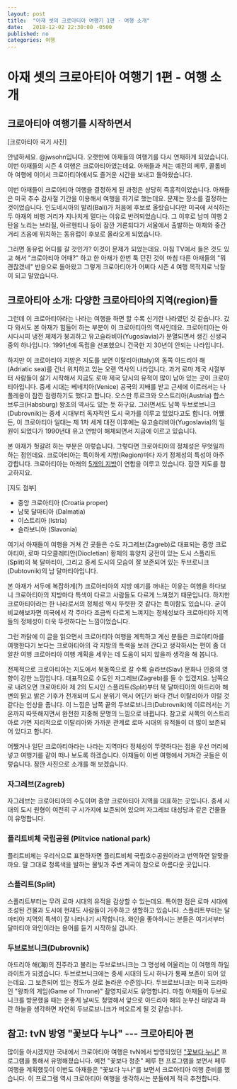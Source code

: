 ```yaml
---
layout: post
title:  "아재 셋의 크로아티아 여행기 1편 - 여행 소개"
date:   2018-12-02 22:30:00 -0500
published: no
categories: 여행
---
```


# 아재 셋의 크로아티아 여행기 1편 - 여행 소개

## 크로아티아 여행기를 시작하면서

[크로아티아 국기 사진]

안녕하세요. @jwsohn입니다. 오랫만에 아재들의 여행기를 다시 연재하게
되었습니다. 이번 아재들의 시즌 4 여행은 크로아티아였는데요. 아재들과 저는
예전의 페루, 콜롬비아 여행에 이어서 크로아티아에서도 즐거운 시간을 보내고
돌아왔습니다. 

이번 아재들이 크로아티아 여행을 결정하게 된 과정은 상당히 즉흥적이었습니다.
아재들은 미국 추수 감사절 기간을 이용해서 여행을 하기로 했는데요. 문제는
장소를 결정하는 것이었습니다. 인도네시아의 발리(Bali)가 처음에 후보로
올랐습니다만 미국에 서식하는 두 아재의 비행 거리가 지나치게 멀다는 이유로
반려되었습니다. 그 이후로 남미 여행 2탄을 노리는 브라질, 아르헨티나 등이 잠깐
거론되다가 서울에서 출발하는 아재와 중간 거리 즈음에 위치하는 동유럽이 후보로
올라오게 되었습니다.

그러면 동유럽 어디를 갈 것인가? 이것이 문제가 되었는데요. 마침 TV에서 들은
것도 있고 해서 "크로아티아 어때?" 하고 한 아재가 한번 툭 던진 것이 마침 다른
아재들의 "뭐 괜찮겠네" 반응으로 돌아왔고 그렇게 크로아티아가 어쩌다 시즌 4
여행 목적지로 낙찰이 되고 말았습니다. 

## 크로아티아 소개: 다양한 크로아티아의 지역(region)들

그런데 이 크로아티아라는 나라는 여행을 하면 할 수록 신기한 나라였던 것
같습니다. 갔다 와서도 본 아재가 힘들어 하는 부분이 이 크로아티아의 역사인데요.
크로아티아는 아시다시피 냉전 체제가 붕괴하고 유고슬라비아(Yugoslavia)가
분열되면서 생긴 신생국 중의 하나입니다. 1991년에 독립을 선포했으니 건국한 지
30년이 안되는 나라입니다. 

하지만 이 크로아티아 지방은 지도를 보면 이탈리아(Italy)의 동쪽 아드리아 해
(Adriatic sea)를 건너 위치하고 있는 오랜 역사의 나라입니다. 과거 로마 제국
시절부터 사람들이 살기 시작해서 지금도 로마 제국 당시의 유적이 많이 남아 있는
곳이 크로아티아입니다. 중세 시대는 베네치아(Venice) 공국의 지배를 받고 근세에
이르러서는 나폴레옹이 잠깐 점령하기도 했다고 합니다. 오스만 투르크와
오스트리아(Austria) 합스브루크(Habsburg) 왕조의 역사도 있는 듯 하구요.
그러면서도 남쪽 두브로브니크(Dubrovnik)는 중세 시대부터 독자적인 도시 국가를
이루고 있었다고도 합니다. 어쨌든, 이 크로아티아 일대는 제 1차 세계 대전
이후에는 유고슬라비아(Yugoslavia)의 일원이 되었다가 1990년대 유고 연방이
해체되면서 지금에 이르고 있습니다. 

본 아재가 헛갈려 하는 부분은 이렇습니다. 그렇다면 크로아티아의 정체성은
무엇일까 하는 점인데요. 크로아티아는 특이하게 지방(Region)마다 자기 정체성의
특성이 아주 강합니다. 크로아티아는 아래의 [5개의
지방](https://en.wikipedia.org/wiki/Regions_of_Croatia)이 연합을 이루고
있습니다. 잠깐 지도를 참고하지요.

[지도 첨부]

  * 중앙 크로아티아 (Croatia proper)
  * 남북 달마티아 (Dalmatia)
  * 이스트리아 (Istria)
  * 슬라보니아 (Slavonia)

여기서 아재들이 여행을 거쳐 간 곳들은 수도 자그레브(Zagreb)로 대표되는 중앙
크로아티아, 로마 디오클레티안(Diocletian) 황제의 휴양지 궁전이 있는 도시
스플리트(Split)의 북 달마티아, 그리고 중세 도시의 모습이 잘 보존되어 있는
두브로니크(Dubtovnik)의 남 달마티아입니다. 

본 아재가 서두에 복잡하게(?) 크로아티아의 지방 얘기를 꺼내는 이유는 여행을
하다보니 크로아티아의 지방마다 특색이 다르고 사람들도 다르게 느껴졌기
때문입니다. 하지만 크로아티아라는 한 나라로서의 정체성 역시 뚜렷한 것 같다는
특이함도 있습니다. 굳이 비교해보자면 미국에서 각 주마다 조금씩 다르게 느껴지는
정체성보다 크로아티아 지역들의 정체성이 더욱 뚜렷하다는 느낌이었습니다.

그런 까닭에 이 글을 읽으면서 크로아티아 여행을 계힉하고 계신 분들은
크로아티아를 여행한다기 보다는 크로아티아의 각 지방의 특색을 보러 간다고
생각하시는 편이 좀 더 알찬 여행 크로아티아 여행 계획을 세우는 데 도움이 되지
않을까 생각을 해 봅니다. 

전체적으로 크로아티아는 지도에서 북동쪽으로 갈 수록 슬라브(Slav) 문화나 인종의
영향이 강한 느낌입니다. 대표적으로 수도인 자그레브(Zagreb)를 들 수 있겠지요.
남쪽으로 내려오면 크로아티아 제 2의 도시인 스플리트(Split)부터 북 달마티아의
아드리아 해변의 맑고 밝은 기후가 전개되며 도시 분위기 역시 어딘가 바다 건너
이탈리아가 이럴 것 같다는 인상을 줍니다. 이 느낌은 남쪽 끝의
두브로브니크(Dubrovnik)에 이르러서는 기온까지 따뜻해지면서 완전한 지중해
문명의 느낌으로 바뀝니다. 참고로 서쪽의 이스트리아로 가면 지리적으로
이탈리아와 가까운 관계로 로마 시대의 유적들이 더 많이 보존되어 있다고 합니다.

어쨌거나 일단 크로아티아라는 나라는 지역마다 정체성이 뚜렷하다는 점을 우선
머리에 넣고 여행기를 같이 떠나 보도록 하겠습니다. 아재들이 이번 여행에서
거쳐간 곳들은 이렇습니다. 잠깐 사진으로 소개를 해 보겠습니다.

### 자그레브(Zagreb)

자그레브는 크로아티아의 수도이며 중앙 크로아티아 지역을 대표하는 곳입니다.
중세 시대의 도시 원형이 여전히 구 시가지에 보존되어 있으며 자그레브 대성당과
같은 건물들이 유명합니다.

### 플리트비체 국립공원 (Plitvice national park)

플리트비체는 우리식으로 표현하자면 플리트비체 국립호수공원이라고 번역하면
알맞을까요. 말 그대로 청록색을 발하는 물빛과 주변 계곡이 참으로 아름다운
곳입니다. 

### 스플리트(Split)

스플리트부터는 무려 로마 시대의 유적을 감상할 수 있는데요. 특이한 점은 
로마 시대에 조성된 건물과 도시에 현재도 사람들이 거주하고 생할하고 있습니다. 
스플리트부터는 달마티아 지역의 특색이 잘 나타나기 시작합니다. 와인을
좋아하시는 분들은 여기서부터 달마티아 와인이라는 용어를 듣기 시작하실 겁니다.

### 두브로브니크(Dubrovnik)

아드리아 해(海)의 진주라고 불리는 두브로브니크는 그 명성에 어울리는 이 여행의
하일라이트가 되겠습니다. 두브로브니크에는 중세 시대의 도시 하나가 통째 보존이
되어 있는데요. 그 보존되어 있는 정도가 실로 놀라운 수준입니다. 두브로브니크는
미국 드라마인 "왕좌의 게임(Game of Throne)" 촬영지로서도 유명합니다. 마침
아재들이 두브로니크를 방문했을 때는 운좋게 날씨도 청명해서 앞으로 아드리아
해의 눈부신 태양과 파란 하늘을 생각하면 자연히 두브로브니크가 떠오르게 될 것
같습니다.

## 참고: tvN 방영 "꽃보다 누나" --- 크로아티아 편

많이들 아시겠지만 국내에서 크로아티아 여행은 tvN에서 방영되었던 ["꽃보다
누나"](https://namu.wiki/w/%EA%BD%83%EB%B3%B4%EB%8B%A4%20%EB%88%84%EB%82%98)
프로그램을 통해서 유명해졌습니다. 예전 "꽃보다 청춘" 페루 편 프로그램을 보면서
페루 여행을 계획했듯이 이번도 아재들은 "꽃보다 누나"를 보면서 크로아티아 여행
준비를 했습니다. 이 프로그램 역시 크로아티아 여행을 생각하시는 분들에게 적극
추천합니다. 


